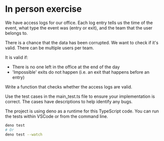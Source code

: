 # In person exercise

We have access logs for our office. Each log entry tells us the time of the event, what type the event was (entry or exit), and the team that the user belongs to.

There is a chance that the data has been corrupted. We want to check if it's valid. There can be multiple users per team.

It is valid if:

- There is no one left in the office at the end of the day
- 'Impossible' exits do not happen (i.e. an exit that happens before an entry)

Write a function that checks whether the access logs are valid.

Use the test cases in the main_test.ts file to ensure your implementation is correct. The cases have descriptions to help identify any bugs.

The project is using deno as a runtime for this TypeScript code. You can run the tests within VSCode or from the command line.

```sh
deno test
# Or
deno test --watch
```
